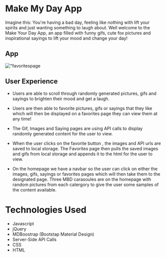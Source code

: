 # **Make My Day App**

Imagine this: You're having a bad day, feeling like nothing with lift your spirits and just wanting something to laugh about. Well welcome to the Make Your Day App, an app filled with funny gifs, cute fox pictures and inspirational sayings to lift your mood and change your day! 


## App


!["favoritespage](./favoritesgif.gif)


## User Experience 




* Users are able to scroll through randomly generated pictures, gifs and sayings to brighten their mood and get a laugh.

* Users are then able to favorite pictures, gifs or sayings that they like which will then be displayed on a favorites page they can view them at any time!

* The Gif, Images and Saying pages are using API calls to display randomly generated content for the user to view.

* When the user clicks on the favorite button , the images and API urls are saved to local storage. The Favorites page then pulls the saved images and gifs from local storage and       appends it to the html for the user to view. 

* On the homepage we have a navbar so the user can click on either the images, gifs, sayings or favorites pages which will then take them to the designated page. Three MBD carasoules are on the homepage with random pictures from each catergory to give the user some samples of the content available. 





# Technologies Used

* Javascript
* jQuery
* MDBoostrap (Bootstap Material Design)
* Server-Side API Calls
* CSS
* HTML
 





